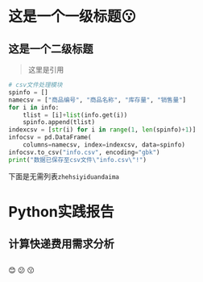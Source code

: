 # 这是一个一级标题:kissing:

## 这是一个二级标题
>这里是引用
```python
# csv文件处理模块
spinfo = []
namecsv = ["商品编号", "商品名称", "库存量", "销售量"]
for i in info:
    tlist = [i]+list(info.get(i))
    spinfo.append(tlist)
indexcsv = [str(i) for i in range(1, len(spinfo)+1)]
infocsv = pd.DataFrame(
    columns=namecsv, index=indexcsv, data=spinfo)
infocsv.to_csv("info.csv", encoding="gbk")
print("数据已保存至csv文件\"info.csv\"!")
```

下面是无需列表`zhehsiyiduandaima`

# Python实践报告
## 计算快递费用需求分析
## 

:blush:
:confused:
:kissing:
